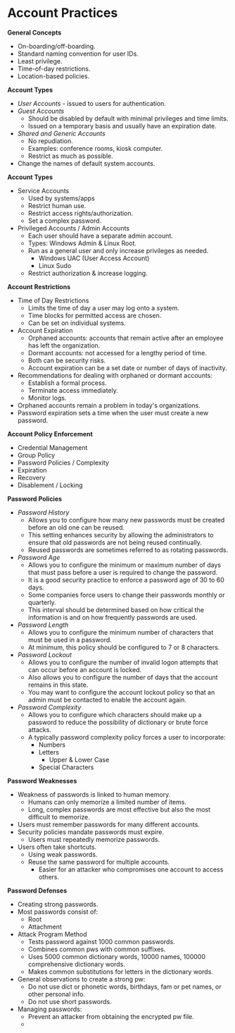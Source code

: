 # Account Practices

**General Concepts**

* On-boarding/off-boarding.
* Standard naming convention for user IDs.
* Least privilege.
* Time-of-day restrictions.
* Location-based policies.

**Account Types**

* _User Accounts_ - issued to users for authentication.
* _Guest Accounts_
  * Should be disabled by default with minimal privileges and time limits.
  * Issued on a temporary basis and usually have an expiration date.
* _Shared and Generic Accounts_
  * No repudiation.
  * Examples: conference rooms, kiosk computer.
  * Restrict as much as possible.
* Change the names of default system accounts.

**Account Types**

* Service Accounts
  * Used by systems/apps
  * Restrict human use.
  * Restrict access rights/authorization.
  * Set a complex password.
* Privileged Accounts / Admin Accounts
  * Each user should have a separate admin account.
  * Types: Windows Admin & Linux Root.
  * Run as a general user and only increase privileges as needed.
    * Windows UAC \(User Access Account\)
    * Linux Sudo
  * Restrict authorization & increase logging.

**Account Restrictions**

* Time of Day Restrictions
  * Limits the time of day a user may log onto a system.
  * Time blocks for permitted access are chosen.
  * Can be set on individual systems.
* Account Expiration
  * Orphaned accounts: accounts that remain active after an employee has left the organization.
  * Dormant accounts: not accessed for a lengthy period of time.
  * Both can be security risks.
  * Account expiration can be a set date or number of days of inactivity.
* Recommendations for dealing with orphaned or dormant accounts:
  * Establish a formal process.
  * Terminate access immediately.
  * Monitor logs.
* Orphaned accounts remain a problem in today's organizations.
* Password expiration sets a time when the user must create a new password.

**Account Policy Enforcement**

* Credential Management
* Group Policy
* Password Policies / Complexity
* Expiration
* Recovery
* Disablement / Locking

**Password Policies**

* _Password History_
  * Allows you to configure how many new passwords must be created before an old one can be reused. 
  * This setting enhances security by allowing the administrators to ensure that old passwords are not being reused continually. 
  * Reused passwords are sometimes referred to as rotating passwords. 
* _Password Age_
  * Allows you to configure the minimum or maximum number of days that must pass before a user is required to change the password. 
  * It is a good security practice to enforce a password age of 30 to 60 days. 
  * Some companies force users to change their passwords monthly or quarterly. 
  * This interval should be determined based on how critical the information is and on how frequently passwords are used.
* _Password Length_
  * Allows you to configure the minimum number of characters that must be used in a password. 
  * At minimum, this policy should be configured to 7 or 8 characters. 
* _Password Lockout_
  * Allows you to configure the number of invalid logon attempts that can occur before an account is locked. 
  * Also allows you to configure the number of days that the account remains in this state. 
  * You may want to configure the account lockout policy so that an admin must be contacted to enable the account again. 
* _Password Complexity_
  * Allows you to configure which characters should make up a password to reduce the possibility of dictionary or brute force attacks. 
  * A typically password complexity policy forces a user to incorporate:
    * Numbers
    * Letters
      * Upper & Lower Case
    * Special Characters

**Password Weaknesses**

* Weakness of passwords is linked to human memory.
  * Humans can only memorize a limited number of items.
  * Long, complex passwords are most effective but also the most difficult to memorize.
* Users must remember passwords for many different accounts.
* Security policies mandate passwords must expire.
  * Users must repeatedly memorize passwords.
* Users often take shortcuts.
  * Using weak passwords.
  * Reuse the same password for multiple accounts.
    * Easier for an attacker who compromises one account to access others.

**Password Defenses**

* Creating strong passwords.
* Most passwords consist of:
  * Root
  * Attachment
* Attack Program Method
  * Tests password against 1000 common passwords.
  * Combines common pws with common suffixes.
  * Uses 5000 common dictionary words, 10000 names, 100000 comprehensive dictionary words.
  * Makes common substitutions for letters in the dictionary words.
* General observations to create a strong pw:
  * Do not use dict or phonetic words, birthdays, fam or pet names, or other personal info.
  * Do not use short passwords.
* Managing passwords:
  * Prevent an attacker from obtaining the encrypted pw file.
  * 


